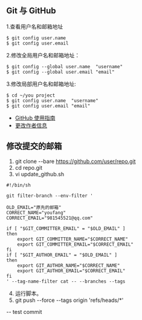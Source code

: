 ## Git 与 GitHub
1.查看用户名和邮箱地址
```
$ git config user.name
$ git config user.email
```

2.修改全局用户名和邮箱地址：
```
$ git config --global user.name  "username"     
$ git config --global user.email "email"       
```
 
3.修改局部用户名和邮箱地址:
```
$ cd ~/you project                       
$ git config user.name  "username"      
$ git config user.email "email" 
```

- [GitHub 使用指南](https://docs.github.com/cn/github/getting-started-with-github)
- [更改作者信息](https://docs.github.com/cn/github/using-git/changing-author-info)

## 修改提交的邮箱
1. git clone --bare https://github.com/user/repo.git
2. cd repo.git
3. vi update_github.sh
```
#!/bin/sh

git filter-branch --env-filter '

OLD_EMAIL="原先的邮箱"
CORRECT_NAME="youfang"
CORRECT_EMAIL="981545521@qq.com"

if [ "$GIT_COMMITTER_EMAIL" = "$OLD_EMAIL" ]
then
    export GIT_COMMITTER_NAME="$CORRECT_NAME"
    export GIT_COMMITTER_EMAIL="$CORRECT_EMAIL"
fi
if [ "$GIT_AUTHOR_EMAIL" = "$OLD_EMAIL" ]
then
    export GIT_AUTHOR_NAME="$CORRECT_NAME"
    export GIT_AUTHOR_EMAIL="$CORRECT_EMAIL"
fi
' --tag-name-filter cat -- --branches --tags
```
4. 运行脚本。
5. git push --force --tags origin 'refs/heads/*'




-- test commit